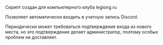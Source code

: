 Скрипт создан для компьютерного клуба legiong.ru

Позволяет автоматически входить в учетную запись Discord.

Периодически может требоваться подтверждение входа из нового места, но это подтверждение делает администратор, поэтому особых проблем не доставляет.
